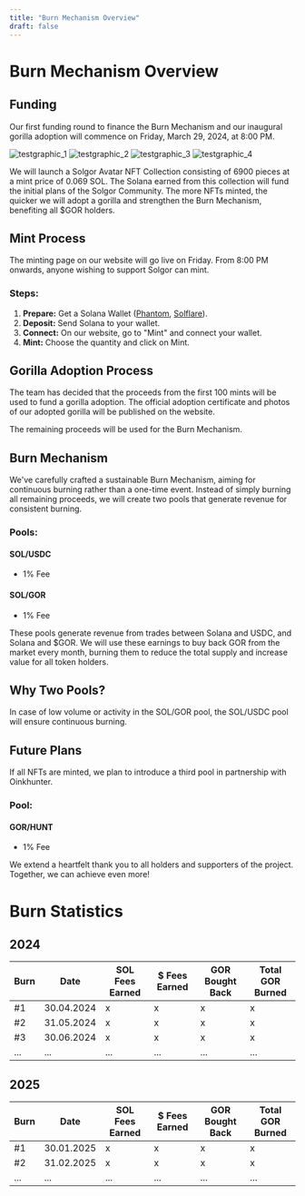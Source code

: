 ```yaml
---
title: "Burn Mechanism Overview"
draft: false
---
```


# Burn Mechanism Overview

## Funding

Our first funding round to finance the Burn Mechanism and our inaugural gorilla adoption will commence on Friday, March 29, 2024, at 8:00 PM.

![testgraphic_1](/images/image1.png) ![testgraphic_2](/images/image2.png) ![testgraphic_3](/images/image3.png) ![testgraphic_4](/images/image4.png)

We will launch a Solgor Avatar NFT Collection consisting of 6900 pieces at a mint price of 0.069 SOL. 
The Solana earned from this collection will fund the initial plans of the Solgor Community. 
The more NFTs minted, the quicker we will adopt a gorilla and strengthen the Burn Mechanism, benefiting all $GOR holders.

## Mint Process

The minting page on our website will go live on Friday. From 8:00 PM onwards, anyone wishing to support Solgor can mint.

### Steps:

1. **Prepare:** Get a Solana Wallet ([Phantom](https://phantom.app/), [Solflare](https://solflare.com/)).
2. **Deposit:** Send Solana to your wallet.
3. **Connect:** On our website, go to "Mint" and connect your wallet.
4. **Mint:** Choose the quantity and click on Mint.

## Gorilla Adoption Process

The team has decided that the proceeds from the first 100 mints will be used to fund a gorilla adoption. 
The official adoption certificate and photos of our adopted gorilla will be published on the website.

The remaining proceeds will be used for the Burn Mechanism.

## Burn Mechanism

We've carefully crafted a sustainable Burn Mechanism, aiming for continuous burning rather than a one-time event. 
Instead of simply burning all remaining proceeds, we will create two pools that generate revenue for consistent burning.

### Pools:

#### SOL/USDC
- 1% Fee

#### SOL/GOR
- 1% Fee

These pools generate revenue from trades between Solana and USDC, and Solana and $GOR. 
We will use these earnings to buy back GOR from the market every month, burning them to reduce the total supply and increase value for all token holders.

## Why Two Pools?

In case of low volume or activity in the SOL/GOR pool, the SOL/USDC pool will ensure continuous burning.

## Future Plans

If all NFTs are minted, we plan to introduce a third pool in partnership with Oinkhunter.

### Pool:

#### GOR/HUNT
- 1% Fee

We extend a heartfelt thank you to all holders and supporters of the project. 
Together, we can achieve even more!

# Burn Statistics

## 2024

| Burn | Date       | SOL Fees Earned | $ Fees Earned | GOR Bought Back | Total GOR Burned |
|------|------------|-----------------|---------------|-----------------|------------------|
| #1   | 30.04.2024 | x               | x             | x               | x                |
| #2   | 31.05.2024 | x               | x             | x               | x                |
| #3   | 30.06.2024 | x               | x             | x               | x                |
| ...  | ...        | ...             | ...           | ...             | ...              |

## 2025

| Burn | Date       | SOL Fees Earned | $ Fees Earned | GOR Bought Back | Total GOR Burned |
|------|------------|-----------------|---------------|-----------------|------------------|
| #1   | 30.01.2025 | x               | x             | x               | x                |
| #2   | 31.02.2025 | x               | x             | x               | x                |
| ...  | ...        | ...             | ...           | ...             | ...              |
